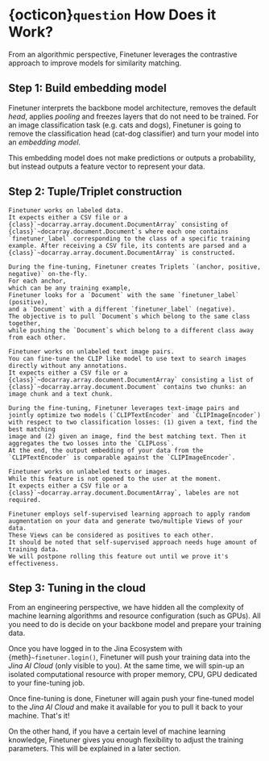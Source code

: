 # {octicon}`question` How Does it Work?

From an algorithmic perspective,
Finetuner leverages the contrastive approach to improve models for similarity matching.

## Step 1: Build embedding model

Finetuner interprets the backbone model architecture,
removes the default *head*, applies *pooling* and freezes layers that do not need to be trained.
For an image classification task (e.g. cats and dogs),
Finetuner is going to remove the classification head (cat-dog classifier) and turn your model into an *embedding model*.

This embedding model does not make predictions or outputs a probability,
but instead outputs a feature vector to represent your data.

## Step 2: Tuple/Triplet construction

````{tab} Uni-modal (with label)
Finetuner works on labeled data.
It expects either a CSV file or a {class}`~docarray.array.document.DocumentArray` consisting of {class}`~docarray.document.Document`s where each one contains `finetuner_label` corresponding to the class of a specific training example. After receiving a CSV file, its contents are parsed and a {class}`~docarray.array.document.DocumentArray` is constructed.

During the fine-tuning, Finetuner creates Triplets `(anchor, positive, negative)` on-the-fly.
For each anchor,
which can be any training example,
Finetuner looks for a `Document` with the same `finetuner_label` (positive),
and a `Document` with a different `finetuner_label` (negative).
The objective is to pull `Document`s which belong to the same class together,
while pushing the `Document`s which belong to a different class away from each other.
````
````{tab} Cross-modal (without label)
Finetuner works on unlabeled text image pairs.
You can fine-tune the CLIP like model to use text to search images directly without any annotations.
It expects either a CSV file or a {class}`~docarray.array.document.DocumentArray` consisting a list of {class}`~docarray.array.document.Document` contains two chunks: an image chunk and a text chunk.

During the fine-tuning, Finetuner leverages text-image pairs and jointly optimize two models (`CLIPTextEncoder` and `CLIPImageEncoder`) with respect to two classification losses: (1) given a text, find the best matching
image and (2) given an image, find the best matching text. Then it aggregates the two losses into the `CLIPLoss`.
At the end, the output embedding of your data from the `CLIPTextEncoder` is comparable against the `CLIPImageEncoder`.
````
````{tab} Uni-modal (without label, Coming Soon)
Finetuner works on unlabeled texts or images.
While this feature is not opened to the user at the moment.
It expects either a CSV file or a {class}`~docarray.array.document.DocumentArray`, labeles are not required.

Finetuner employs self-supervised learning approach to apply random augmentation on your data and generate two/multiple Views of your data.
These Views can be considered as positives to each other.
It should be noted that self-supervised approach needs huge amount of training data.
We will postpone rolling this feature out until we prove it's effectiveness.
````

## Step 3: Tuning in the cloud

From an engineering perspective,
we have hidden all the complexity of machine learning algorithms and resource configuration (such as GPUs).
All you need to do is decide on your backbone model and prepare your training data.

Once you have logged in to the Jina Ecosystem with {meth}`~finetuner.login()`,
Finetuner will push your training data into the *Jina AI Cloud* (only visible to you).
At the same time, we will spin-up an isolated computational resource
with proper memory, CPU, GPU dedicated to your fine-tuning job.

Once fine-tuning is done, Finetuner will again push your fine-tuned model to the *Jina AI Cloud*
and make it available for you to pull it back to your machine.
That's it!

On the other hand,
if you have a certain level of machine learning knowledge,
Finetuner gives you enough flexibility to adjust the training parameters.
This will be explained in a later section.
